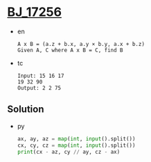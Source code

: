 # [BJ_17256](https://acmicpc.net/problem/17256)

* en

  ```en
  A x B = (a.z + b.x, a.y × b.y, a.x + b.z)
  Given A, C where A x B = C, find B
  ```

* tc

  ```tc
  Input: 15 16 17
  19 32 90
  Output: 2 2 75
  ```

## Solution

* py

  ```py
  ax, ay, az = map(int, input().split())
  cx, cy, cz = map(int, input().split())
  print(cx - az, cy // ay, cz - ax)
  ```
